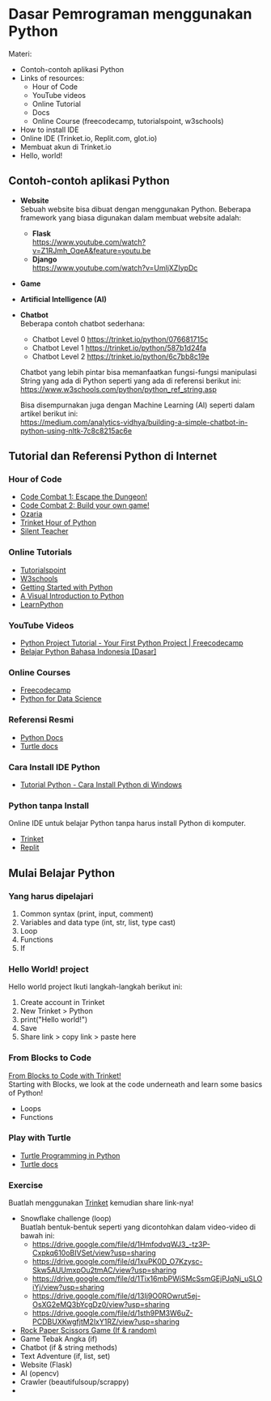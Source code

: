 # Dasar Pemrograman menggunakan Python
  
Materi:
- Contoh-contoh aplikasi Python
- Links of resources:
  - Hour of Code
  - YouTube videos
  - Online Tutorial
  - Docs
  - Online Course (freecodecamp, tutorialspoint, w3schools)
- How to install IDE
- Online IDE (Trinket.io, Replit.com, glot.io)
- Membuat akun di Trinket.io
- Hello, world!

## Contoh-contoh aplikasi Python
- **Website**  
  Sebuah website bisa dibuat dengan menggunakan Python. Beberapa framework yang biasa digunakan dalam membuat website adalah:
  - **Flask**  
  https://www.youtube.com/watch?v=Z1RJmh_OqeA&feature=youtu.be
  - **Django**  
  https://www.youtube.com/watch?v=UmljXZIypDc
- **Game**  
- **Artificial Intelligence (AI)**  
- **Chatbot**  
  Beberapa contoh chatbot sederhana:
  - Chatbot Level 0 https://trinket.io/python/076681715c 
  - Chatbot Level 1 https://trinket.io/python/587b1d24fa 
  - Chatbot Level 2 https://trinket.io/python/6c7bb8c19e
  
  Chatbot yang lebih pintar bisa memanfaatkan fungsi-fungsi manipulasi String yang ada di Python seperti yang ada di referensi berikut ini:  
  https://www.w3schools.com/python/python_ref_string.asp 
  
  Bisa disempurnakan juga dengan Machine Learning (AI) seperti dalam artikel berikut ini:  
  https://medium.com/analytics-vidhya/building-a-simple-chatbot-in-python-using-nltk-7c8c8215ac6e  

## Tutorial dan Referensi Python di Internet

### Hour of Code
- [Code Combat 1: Escape the Dungeon!](https://hourofcode.com/cocom)
- [Code Combat 2: Build your own game!](https://hourofcode.com/cocomgame)
- [Ozaria](https://hourofcode.com/ozaria)
- [Trinket Hour of Python](https://hourofpython.trinket.io/)
- [Silent Teacher](https://silentteacher.toxicode.fr/hour_of_code.html?theme=basic_python)

### Online Tutorials
- [Tutorialspoint](http://tutorialspoint.com/python)
- [W3schools](https://www.w3schools.com/python/)
- [Getting Started with Python](https://docs.trinket.io/getting-started-with-python)
- [A Visual Introduction to Python](https://hourofpython.trinket.io/a-visual-introduction-to-python)
- [LearnPython](https://www.learnpython.org/)

### YouTube Videos
- [Python Project Tutorial - Your First Python Project | Freecodecamp](https://www.youtube.com/watch?v=_ZqAVck-WeM)
- [Belajar Python Bahasa Indonesia [Dasar]](https://www.youtube.com/watch?v=iA8lLwmtKQM&list=PLZS-MHyEIRo7cgStrKAMhgnOT66z2qKz1&index=2)

### Online Courses
- [Freecodecamp](http://freecodecamp.org/)
- [Python for Data Science](https://cognitiveclass.ai/courses/python-for-data-science)

### Referensi Resmi
- [Python Docs](http://docs.python.org/3.7)
- [Turtle docs](https://docs.python.org/3/library/turtle.html)

### Cara Install IDE Python
- [Tutorial Python - Cara Install Python di Windows](https://www.youtube.com/watch?v=92Gi-d-DtCY)

### Python tanpa Install
Online IDE untuk belajar Python tanpa harus install Python di komputer.
- [Trinket](https://www.youtube.com/watch?v=uaJkITygSz4)
- [Replit](https://replit.com)

## Mulai Belajar Python

### Yang harus dipelajari
1. Common syntax (print, input, comment)
2. Variables and data type (int, str, list, type cast)
3. Loop
4. Functions
5. If

### Hello World! project
Hello world project
Ikuti langkah-langkah berikut ini:
1. Create account in Trinket
2. New Trinket > Python
3. print("Hello world!")
4. Save
5. Share link > copy link > paste here

### From Blocks to Code
[From Blocks to Code with Trinket!](https://hourofpython.trinket.io/from-blocks-to-code-with-trinket)  
Starting with Blocks, we look at the code underneath and learn some basics of Python!
- Loops
- Functions

### Play with Turtle
- [Turtle Programming in Python](https://www.tutorialspoint.com/turtle-programming-in-python)
- [Turtle docs](https://docs.python.org/3/library/turtle.html)

### Exercise
Buatlah menggunakan [Trinket](https://trinket.io/) kemudian share link-nya!
- Snowflake challenge (loop)  
Buatlah bentuk-bentuk seperti yang dicontohkan dalam video-video di bawah ini:
  -    https://drive.google.com/file/d/1HmfodvqWJ3_-tz3P-Cxpkq610oBIVSet/view?usp=sharing
  -    https://drive.google.com/file/d/1xuPK0D_O7Kzysc-Skw5AUUmxpOu2tmAC/view?usp=sharing
  -    https://drive.google.com/file/d/1Tix16mbPWiSMcSsmGEjPJqNj_uSLOiYj/view?usp=sharing
  -    https://drive.google.com/file/d/13Ij9O0ROwrut5ej-OsXG2eMQ3bYcgDz0/view?usp=sharing
  -    https://drive.google.com/file/d/1sth9PM3W6uZ-PCDBUXKwgfjtM2lxY1RZ/view?usp=sharing  
 - [Rock Paper Scissors Game (If & random)](https://thehelloworldprogram.com/python/python-game-rock-paper-scissors/)
 - Game Tebak Angka (if)
 - Chatbot (if & string methods)
 - Text Adventure (if, list, set)
 - Website (Flask)
 - AI (opencv)
 - Crawler (beautifulsoup/scrappy)
 - 


